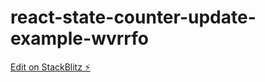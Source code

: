 # react-state-counter-update-example-wvrrfo

[Edit on StackBlitz ⚡️](https://stackblitz.com/edit/react-state-r3dux-st0re-counter?file=index.js)
